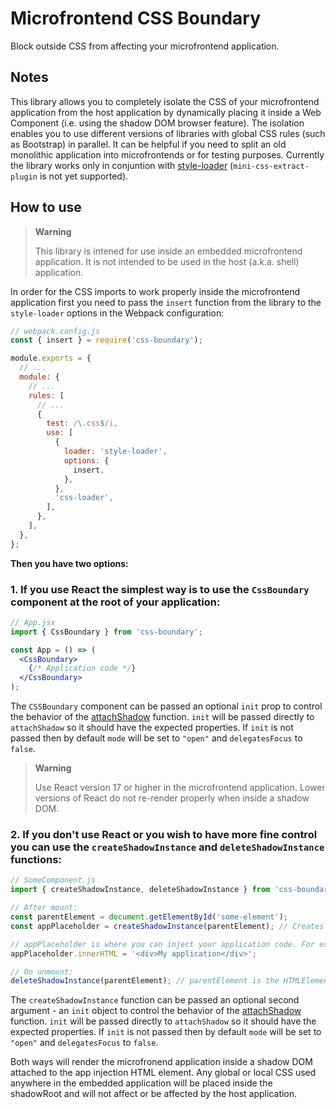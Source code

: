 # Microfrontend CSS Boundary

Block outside CSS from affecting your microfrontend application.

## Notes

This library allows you to completely isolate the CSS of your microfrontend application from the host application by dynamically placing it inside a Web Component (i.e. using the shadow DOM browser feature). The isolation enables you to use different versions of libraries with global CSS rules (such as Bootstrap) in parallel. It can be helpful if you need to split an old monolithic application into microfrontends or for testing purposes. Currently the library works only in conjuntion with [style-loader](https://www.npmjs.com/package/style-loader) (`mini-css-extract-plugin` is not yet supported).

## How to use

> **Warning**
>
> This library is intened for use inside an embedded microfrontend application. It is not intended to be used in the host (a.k.a. shell) application.

In order for the CSS imports to work properly inside the microfrontend application first you need to pass the `insert` function from the library to the `style-loader` options in the Webpack configuration:

```js
// webpack.config.js
const { insert } = require('css-boundary');

module.exports = {
  // ...
  module: {
    // ...
    rules: [
      // ...
      {
        test: /\.css$/i,
        use: [
          {
            loader: 'style-loader',
            options: {
              insert,
            },
          },
          'css-loader',
        ],
      },
    ],
  },
};
```

**Then you have two options:**

### 1. If you use React the simplest way is to use the `CssBoundary` component at the root of your application:

```jsx
// App.jsx
import { CssBoundary } from 'css-boundary';

const App = () => (
  <CssBoundary>
    {/* Application code */}
  </CssBoundary>
);
```

The `CSSBoundary` component can be passed an optional `init` prop to control the behavior of the [attachShadow](https://developer.mozilla.org/en-US/docs/Web/API/Element/attachShadow) function. `init` will be passed directly to `attachShadow` so it should have the expected properties. If `init` is not passed then by default `mode` will be set to `"open"` and `delegatesFocus` to `false`.

> **Warning**
>
> Use React version 17 or higher in the microfrontend application. Lower versions of React do not re-render properly when inside a shadow DOM.

### 2. If you don't use React or you wish to have more fine control you can use the `createShadowInstance` and `deleteShadowInstance` functions:

```js
// SomeComponent.js
import { createShadowInstance, deleteShadowInstance } from 'css-boundary';

// After mount:
const parentElement = document.getElementById('some-element');
const appPlaceholder = createShadowInstance(parentElement); // Creates a shadow DOM and attaches it to the parentElement which is an HTMLElement

// appPlaceholder is where you can inject your application code. For example:
appPlaceholder.innerHTML = '<div>My application</div>';

// On unmount:
deleteShadowInstance(parentElement); // parentElement is the HTMLElement where the shadow DOM was attached
```

The `createShadowInstance` function can be passed an optional second argument - an `init` object to control the behavior of the [attachShadow](https://developer.mozilla.org/en-US/docs/Web/API/Element/attachShadow) function. `init` will be passed directly to `attachShadow` so it should have the expected properties. If `init` is not passed then by default `mode` will be set to `"open"` and `delegatesFocus` to `false`.

Both ways will render the microfronend application inside a shadow DOM attached to the app injection HTML element. Any global or local CSS used anywhere in the embedded application will be placed inside the shadowRoot and will not affect or be affected by the host application.
